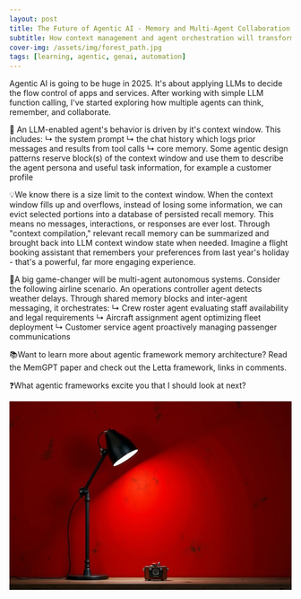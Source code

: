 ```yaml
---
layout: post
title: The Future of Agentic AI - Memory and Multi-Agent Collaboration
subtitle: How context management and agent orchestration will transform LLM applications in 2025
cover-img: /assets/img/forest_path.jpg
tags: [learning, agentic, genai, automation]
---
```

<!-- Original LinkedIn post: https://www.linkedin.com/posts/activity-7269361149379325952-iqEw -->

Agentic AI is going to be huge in 2025. It's about applying LLMs to decide the flow control of apps and services. After working with simple LLM function calling, I've started exploring how multiple agents can think, remember, and collaborate.

🧠 An LLM-enabled agent's behavior is driven by it's context window. This includes:
↳ the system prompt
↳ the chat history which logs prior messages and results from tool calls
↳ core memory. Some agentic design patterns reserve block(s) of the context window and use them to describe the agent persona and useful task information, for example a customer profile

💡We know there is a size limit to the context window. When the context window fills up and overflows, instead of losing some information, we can evict selected portions into a database of persisted recall memory. This means no messages, interactions, or responses are ever lost. Through "context compilation," relevant recall memory can be summarized and brought back into LLM context window state when needed. Imagine a flight booking assistant that remembers your preferences from last year's holiday - that's a powerful, far more engaging experience.

🔄A big game-changer will be multi-agent autonomous systems. Consider the following airline scenario. An operations controller agent detects weather delays. Through shared memory blocks and inter-agent messaging, it orchestrates:
↳ Crew roster agent evaluating staff availability and legal requirements
↳ Aircraft assignment agent optimizing fleet deployment
↳ Customer service agent proactively managing passenger communications

📚Want to learn more about agentic framework memory architecture? Read the MemGPT paper and check out the Letta framework, links in comments.

❓What agentic frameworks excite you that I should look at next?

![](../assets/img/agentic-lamp.jpg)